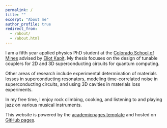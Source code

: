 ```yaml
---
permalink: /
title: ""
excerpt: "About me"
author_profile: true
redirect_from: 
  - /about/
  - /about.html
---
```


I am a fifth year applied physics PhD student at the [Colorado School of Mines](https://mines.edu) advised by [Eliot Kapit](https://physics.mines.edu/project/kapit-group). My thesis focuses on the design of tunable couplers for 2D and 3D superconducting circuits for quantum computing.

Other areas of research include experimental determination of materials losses in superconducting resonators, modeling time-correlated noise in superconducting circuits, and using 3D cavities in materials loss experiments.

In my free time, I enjoy rock climbing, cooking, and listening to and playing
jazz on various musical instruments.

This website is powered by the [academicpages template](https://github.com/academicpages/academicpages.github.io) and hosted on [GitHub pages](https://pages.github.com).

